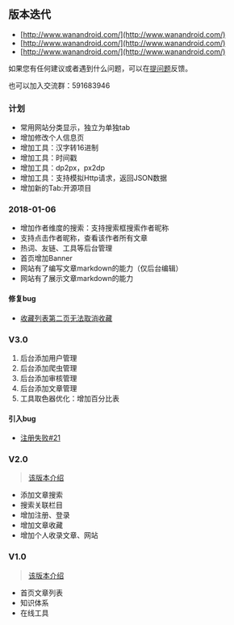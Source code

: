 ## 版本迭代

* [http://www.wanandroid.com/](http://www.wanandroid.com/)
* [http://www.wanandroid.com/](http://www.wanandroid.com/)
* [http://www.wanandroid.com/](http://www.wanandroid.com/)

如果您有任何建议或者遇到什么问题，可以在[提问题](https://github.com/hongyangAndroid/wanandroid/issues)反馈。

也可以加入交流群：591683946

### 计划

* 常用网站分类显示，独立为单独tab
* 增加修改个人信息页
* 增加工具：汉字转16进制
* 增加工具：时间戳
* 增加工具：dp2px，px2dp
* 增加工具：支持模拟Http请求，返回JSON数据
* 增加新的Tab:开源项目


### 2018-01-06 

* 增加作者维度的搜索：支持搜索框搜索作者昵称
* 支持点击作者昵称，查看该作者所有文章
* 热词、友链、工具等后台管理
* 首页增加Banner
* 网站有了编写文章markdown的能力（仅后台编辑）
* 网站有了展示文章markdown的能力

#### 修复bug

* [收藏列表第二页无法取消收藏](https://github.com/hongyangAndroid/wanandroid/issues/22)

### V3.0 

1. 后台添加用户管理
2. 后台添加爬虫管理
3. 后台添加审核管理
4. 后台添加文章管理
5. 工具取色器优化：增加百分比表

#### 引入bug

* [注册失败#21](https://github.com/hongyangAndroid/wanandroid/issues/21)


### V2.0
> [该版本介绍](https://mp.weixin.qq.com/s/3pa_ZN7TeBR17y5YFioUUg)

* 添加文章搜索
* 搜索关联栏目
* 增加注册、登录
* 增加文章收藏
* 增加个人收录文章、网站


### V1.0
> [该版本介绍](https://mp.weixin.qq.com/s?__biz=MzAxMTI4MTkwNQ==&mid=2650824243&idx=1&sn=0bb47fb5d548c9c18bf4281bd8415bad&chksm=80b78aadb7c003bb0cdd450d3e597802820bcdeb164bf17bf7b024fe94f30e43153116f1f2d1&scene=21#wechat_redirect)

* 首页文章列表
* 知识体系
* 在线工具